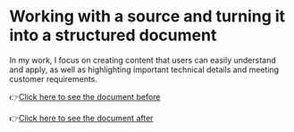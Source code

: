 # Working with a source and turning it into a structured document

In my work, I focus on creating content that users can easily understand and apply, as well as highlighting important technical details and meeting customer requirements.

👉[Click here to see the document before](text_before.pdf)

👉[Click here to see the document after](text_after.pdf)
